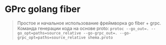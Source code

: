# GPrc golang fiber 

> Простое и начальное использование фреймворка go fiber + grpc.
Команда генерации кода на основе proto: `protoc --go_out=. --go_opt=paths=source_relative --go-grpc_out=. --go-grpc_opt=paths=source_relative shema.proto`